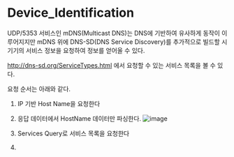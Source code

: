 # Device_Identification


UDP/5353 서비스인 mDNS(Multicast DNS)는 DNS에 기반하여 유사하게 동작이 이루어지지만 mDNS 위에 DNS-SD(DNS Service Discovery)를 추가적으로 빌드할 시 기기의 서비스 정보을 요청하여 정보를 얻어올 수 있다.

http://dns-sd.org/ServiceTypes.html 에서 요청할 수 있는 서비스 목록을 볼 수 있다.


요청 순서는 아래와 같다.
1. IP 기반 Host Name을 요청한다
2. 응답 데이터에서 HostName 데이터만 파싱한다.
![image](https://user-images.githubusercontent.com/40857478/121495038-3c9cd580-ca14-11eb-87bb-692e0af5f3e9.png)

4. Services Query로 서비스 목록을 요청한다
5. 

  

